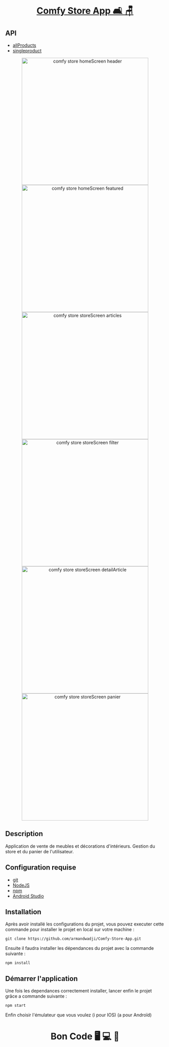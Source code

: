 <div>
  <h1 align="center" position="relative">
    <a  href="https://github.com/armandwadji/Comfy-Store-App.git">Comfy Store App 🛋 🪑
    </a> 
  </h1> 
</div> 

## API 
- [allProducts](https://course-api.com/javascript-store-products)
- [singleproduct](https://course-api.com/javascript-store-single-product?id=rec43w3ipXvP28vog)

<div align="center" >
<img width="400" alt="comfy store homeScreen header" src="https://user-images.githubusercontent.com/90448006/180574462-784cece1-de76-4652-abaf-d28049b99d31.png">
  <img width="400" alt="comfy store homeScreen featured" src="https://user-images.githubusercontent.com/90448006/180574573-50610726-6ab9-42fb-8942-82a96d67e97b.png">
</div> 


<div align="center" >
<img width="400" alt="comfy store storeScreen articles" src="https://user-images.githubusercontent.com/90448006/180574686-1360f151-2f75-4aa0-a6dc-5527f10514c3.png">
  <img width="400" alt="comfy store storeScreen filter" src="https://user-images.githubusercontent.com/90448006/180574768-acb31308-4656-4aaf-8200-d33f51cda6c7.png">
</div> 

<div align="center" >
<img width="400" alt="comfy store storeScreen detailArticle" src="https://user-images.githubusercontent.com/90448006/180574914-a6bfc48f-edc2-449a-acf2-a8941c5c6912.png">
  <img width="400" alt="comfy store storeScreen panier" src="https://user-images.githubusercontent.com/90448006/180666026-b37c9d70-bc2d-4497-8197-4cde30b9f88b.png">
</div> 


## Description
Application de vente de meubles et décorations d'intérieurs. Gestion du store et du panier de l'utilisateur.

## Configuration requise

- [git][git]
- [NodeJS][node]
- [npm][npm]
- [Android Studio][androidstudio]

## Installation
Après avoir installé les configurations du projet, vous pouvez executer cette commande pour installer le projet en local sur votre machine :

```
git clone https://github.com/armandwadji/Comfy-Store-App.git
```
Ensuite il faudra installer les dépendances du projet avec la commande suivante :

```
npm install
```

## Démarrer l'application
Une fois les dependances correctement installer, lancer enfin le projet grâce a commande suivante :

```
npm start
```

Enfin choisir l'émulateur que vous voulez (i pour IOS) (a pour Androïd)

<h1 align="center">Bon Code 🖥 💻 📱</h1>

<!-- prettier-ignore-start -->
[npm]: https://www.npmjs.com/
[node]: https://nodejs.org
[git]: https://git-scm.com/
[androidstudio]: https://developer.android.com/studio
[xcode]: https://developer.android.com/studio
<!-- prettier-ignore-end -->



